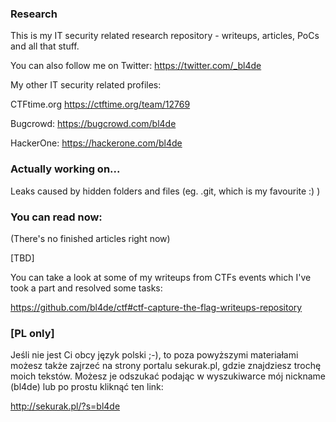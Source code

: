 ### Research

This is my IT security related research repository - writeups, articles, PoCs and all that stuff.

You can also follow me on Twitter:
https://twitter.com/_bl4de

My other IT security related profiles:

CTFtime.org		https://ctftime.org/team/12769

Bugcrowd:		https://bugcrowd.com/bl4de

HackerOne:		https://hackerone.com/bl4de



### Actually working on...

Leaks caused by hidden folders and files (eg. .git, which is my favourite :) )

### You can read now:

(There's no finished articles right now)

[TBD]



You can take a look at some of my writeups from CTFs events which I've took a part and resolved some tasks:

https://github.com/bl4de/ctf#ctf-capture-the-flag-writeups-repository

### [PL only]

Jeśli nie jest Ci obcy język polski ;-), to poza powyższymi materiałami możesz także zajrzeć na strony portalu sekurak.pl, gdzie znajdziesz trochę moich tekstów.
Możesz je odszukać podając w wyszukiwarce mój nickname (bl4de) lub po prostu kliknąć ten link:

http://sekurak.pl/?s=bl4de
